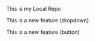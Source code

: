 <p>This is my Local Repo</p>
<p>This is a new feature (dropdown)</p>
<p>This is a new feature (button)</p>

